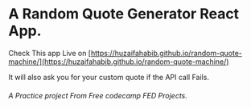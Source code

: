 # A Random Quote Generator React App.

Check This app Live on [https://huzaifahabib.github.io/random-quote-machine/](https://huzaifahabib.github.io/random-quote-machine/)

It will also ask you for your custom quote if the API call Fails.

###### A Practice project From Free codecamp FED Projects.
